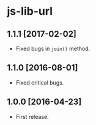 js-lib-url
==========

1.1.1 [2017-02-02]
------------------

- Fixed bugs in `join()` method.

1.1.0 [2016-08-01]
------------------

- Fixed critical bugs.

1.0.0 [2016-04-23]
------------------

- First release.
